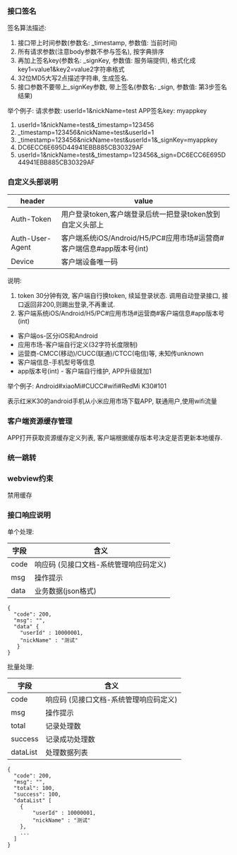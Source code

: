 ### 接口签名

签名算法描述:
1. 接口带上时间参数(参数名: _timestamp, 参数值: 当前时间)
2. 所有请求参数(注意body参数不参与签名), 按字典排序
3. 再加上签名key(参数名: _signKey, 参数值: 服务端提供), 格式化成key1=value1&key2=value2字符串格式
4. 32位MD5大写2点描述字符串, 生成签名.
5. 接口参数不要带上_signKey参数, 带上签名(参数名: _sign, 参数值: 第3步签名结果)

举个例子:
请求参数: userId=1&nickName=test  APP签名key: myappkey
1. userId=1&nickName=test&_timestamp=123456
2. _timestamp=123456&nickName=test&userId=1
3. _timestamp=123456&nickName=test&userId=1&_signKey=myappkey
4. DC6ECC6E695D44941EBB885CB30329AF
5. userId=1&nickName=test&_timestamp=123456&_sign=DC6ECC6E695D44941EBB885CB30329AF

### 自定义头部说明

|  header   | value  |
|  ----  | ----  |
| Auth-Token  | 用户登录token,客户端登录后统一把登录token放到自定义头部上 |
| Auth-User-Agent  | 客户端系统iOS/Android/H5/PC#应用市场#运营商#客户端信息#app版本号(int) |
| Device  | 客户端设备唯一码 |

说明:

1. token 30分钟有效, 客户端自行换token, 续延登录状态.
调用自动登录接口, 接口返回非200,则踢出登录,不再重试.
2. 客户端系统iOS/Android/H5/PC#应用市场#运营商#客户端信息#app版本号(int) 
* 客户端os-区分iOS和Android
* 应用市场-客户端自行定义(32字符长度限制)
* 运营商-CMCC(移动)/CUCC(联通)/CTCC(电信)等, 未知传unknown
* 客户端信息-手机型号等信息
* app版本号(int) - 客户端自行维护, APP升级就加1

举个例子:
Android#xiaoMi#CUCC#wifi#RedMi K30#101

表示红米K30的android手机从小米应用市场下载APP, 联通用户,使用wifi流量

### 客户端资源缓存管理
APP打开获取资源缓存定义列表, 客户端根据缓存版本号决定是否更新本地缓存.

### 统一跳转

### webview约束
禁用缓存

### 接口响应说明
单个处理:  

|  字段   | 含义  |
|  ----  | ----  |
| code  | 响应码 (见接口文档-系统管理响应码定义) |
| msg  | 操作提示 |
| data  | 业务数据(json格式) |

```
{
  "code": 200,
  "msg": "",
  "data" {
    "userId" : 10000001,
    "nickName" : "测试"
   } 
}
```
批量处理:

|  字段   | 含义  |
|  ----  | ----  |
| code  | 响应码 (见接口文档-系统管理响应码定义) |
| msg  | 操作提示 |
| total  | 记录处理数 |
| success  | 记录成功处理数 |
| dataList  | 处理数据列表 |

```
{
  "code": 200,
  "msg": "",
  "total": 100,
  "success": 100,
  "dataList" [
    {
        "userId" : 10000001,
        "nickName" : "测试"
    },
    ...
  ]
}
```